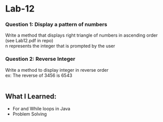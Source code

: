 # Lab-12
### Question 1: Display a pattern of numbers
Write a method that displays right triangle of numbers in ascending order (see Lab12.pdf in repo)
<br/>
n represents the integer that is prompted by the user
</br>
### Question 2: Reverse Integer
Write a method to display integer in reverse order <br/>
ex: The reverse of 3456 is 6543 <br/>
<br/>

## What I Learned:
- For and While loops in Java
 - Problem Solving
